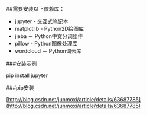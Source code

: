 ##需要安装以下依赖库：

- jupyter - 交互式笔记本
- matplotlib - Python2D绘图库
- jieba － Python中文分词组件
- pillow - Python图像处理库
- wordcloud － Python词云库

###安装示例

pip install jupyter

###pip安装

[http://blog.csdn.net/junmoxi/article/details/63687785](http://blog.csdn.net/junmoxi/article/details/63687785)